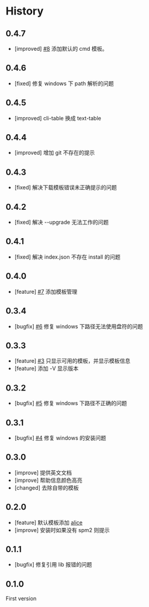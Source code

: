 # History

## 0.4.7

- [improved] [#8](https://github.com/spmjs/spm-init/issues/8) 添加默认的 cmd 模板。

## 0.4.6

- [fixed] 修复 windows 下 path 解析的问题

## 0.4.5

- [improved] cli-table 换成 text-table

## 0.4.4

- [improved] 增加 git 不存在的提示

## 0.4.3

- [fixed] 解决下载模板错误未正确提示的问题

## 0.4.2

- [fixed] 解决 --upgrade 无法工作的问题

## 0.4.1

- [fixed] 解决 index.json 不存在 install 的问题

## 0.4.0

- [feature] [#7](https://github.com/spmjs/spm-init/issues/7) 添加模板管理

## 0.3.4

- [bugfix] [#6](https://github.com/spmjs/spm-init/issues/6) 修复 windows 下路径无法使用盘符的问题

## 0.3.3

- [feature] [#3](https://github.com/spmjs/spm-init/issues/3) 只显示可用的模板，并显示模板信息
- [feature] 添加 -V 显示版本

## 0.3.2

- [bugfix] [#5](https://github.com/spmjs/spm-init/issues/5) 修复 windows 下路径不正确的问题

## 0.3.1

- [bugfix] [#4](https://github.com/spmjs/spm-init/issues/4) 修复 windows 的安装问题

## 0.3.0

- [improve] 提供英文文档
- [improve] 帮助信息颜色高亮
- [changed] 去除自带的模板

## 0.2.0

- [feature] 默认模板添加 [alice](https://github.com/aralejs/template-alice/tree/spm2) 
- [improve] 安装时如果没有 spm2 则提示

## 0.1.1

- [bugfix] 修复引用 lib 报错的问题 
 
## 0.1.0

First version
